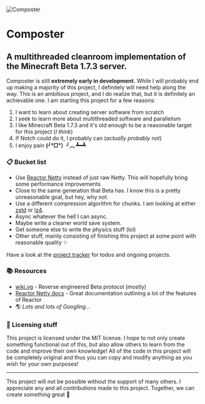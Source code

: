 ![Composter](https://i.imgur.com/VJrjfTF.png)
# Composter
## A multithreaded cleanroom implementation of the Minecraft Beta 1.7.3 server.

Composter is still **extremely early in development.** While I will probably end up making a majority of this project, I definitely will need help along the way. This is an ambitious project, and I do realize that, but it is definitely an achievable one. I am starting this project for a few reasons:
1. I want to learn about creating server software from scratch
2. I seek to learn more about multithreaded software and parallelism
3. I like Minecraft Beta 1.7.3 and it's old enough to be a reasonable target for this project (*I think*)
4. If Notch could do it, I probably can (*actually probably not*)
5. I enjoy pain **(╯°□°）╯︵ ┻━┻**

### 📋 Bucket list
* Use [Reactor Netty](https://github.com/reactor/reactor-netty) instead of just raw Netty. This will hopefully bring some performance improvements
* Close to the same generation that Beta has. I know this is a pretty unreasonable goal, but hey, why not.
* Use a different compression algorithm for chunks. I am looking at either [zstd](https://facebook.github.io/zstd/) or [lz4](https://github.com/lz4/lz4).
* Async whatever the hell I can async.
* Maybe write a cleaner world save system.
* Get someone else to write the physics stuff (lol)
* Other stuff, mainly consisting of finishing this project at some point with reasonable quality ✨

Have a look at the [project tracker](https://github.com/nkomarn/Composter/projects/1) for todos and ongoing projects.

### 📚 Resources 
* [wiki.vg](https://wiki.vg/index.php?title=Protocol&oldid=689) - Reverse engineered Beta protocol (mostly)
* [Reactor Netty docs](https://projectreactor.io/docs/netty/release/reference/index.html#tcp-server) - Great documentation outlining a lot of the features of Reactor
* 🌎 *Lots and lots of Googling...*

### 📰 Licensing stuff
This project is licensed under the MIT license. I hope to not only create something functional out of this, but also allow others to learn from the code and improve their own knowledge! All of the code in this project will be completely original and thus you can copy and modify anything as you wish for your own purposes!

---

This project will not be possible without the support of many others. I appreciate any and all contributions made to this project. Together, we can create something great 💛